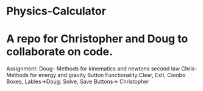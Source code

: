 Physics-Calculator
==================

A repo for Christopher and Doug to collaborate on code.
===================
Assignment:
Doug- Methods for kinematics and newtons second law
Chris- Methods for energy and gravity
Button Functionality:Clear, Exit, Combo Boxes, Lables->Doug; Solve, Save Buttons-> Christopher
